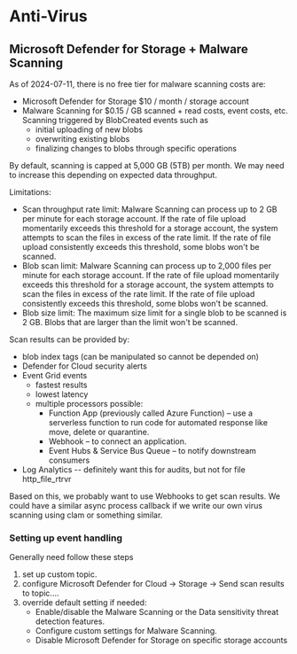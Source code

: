 # Anti-Virus

## Microsoft Defender for Storage + Malware Scanning
As of 2024-07-11, there is no free tier for malware scanning costs are:
- Microsoft Defender for Storage $10 / month / storage account
- Malware Scanning for $0.15 / GB scanned + read costs, event costs, etc. Scanning triggered by BlobCreated events such as
  + initial uploading of new blobs
  + overwriting existing blobs
  + finalizing changes to blobs through specific operations

By default, scanning is capped at 5,000 GB (5TB) per month. We may need to increase this depending on expected data throughput.

Limitations:
- Scan throughput rate limit: Malware Scanning can process up to 2 GB per minute for each storage account. If the rate of file upload momentarily exceeds this threshold for a storage account, the system attempts to scan the files in excess of the rate limit. If the rate of file upload consistently exceeds this threshold, some blobs won't be scanned.
- Blob scan limit: Malware Scanning can process up to 2,000 files per minute for each storage account. If the rate of file upload momentarily exceeds this threshold for a storage account, the system attempts to scan the files in excess of the rate limit. If the rate of file upload consistently exceeds this threshold, some blobs won't be scanned.
- Blob size limit: The maximum size limit for a single blob to be scanned is 2 GB. Blobs that are larger than the limit won't be scanned.

Scan results can be provided by:
- blob index tags (can be manipulated so cannot be depended on)
- Defender for Cloud security alerts
- Event Grid events
  + fastest results
  + lowest latency
  + multiple processors possible:
    - Function App (previously called Azure Function) – use a serverless function to run code for automated response like move, delete or quarantine.
    - Webhook – to connect an application.
    - Event Hubs & Service Bus Queue – to notify downstream consumers
- Log Analytics -- definitely want this for audits, but not for file http_file_rtrvr

Based on this, we probably want to use Webhooks to get scan results. We could have a similar async process callback if we write our own virus scanning using clam or something similar.

### Setting up event handling
Generally need follow these steps
1. set up custom topic.
2. configure Microsoft Defender for Cloud -> Storage -> Send scan results to topic....
3. override default setting if needed:
   - Enable/disable the Malware Scanning or the Data sensitivity threat detection features.
   - Configure custom settings for Malware Scanning.
   - Disable Microsoft Defender for Storage on specific storage accounts





